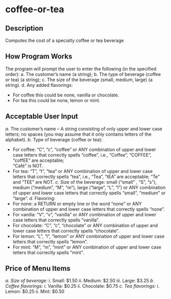 # coffee-or-tea
## Description
Computes the cost of a specialty coffee or tea beverage

## How Program Works
The program will prompt the user to enter the following (in the specified order):
a. The customer’s name (a string);
b. The type of beverage (coffee or tea) (a string);
c. The size of the beverage (small, medium, large) (a string).
d. Any added flavorings:
- For coffee this could be none, vanilla or chocolate.
- For tea this could be none, lemon or mint.

## Acceptable User Input 
_a._ The customer’s name – A string consisting of only upper and lower case letters; no spaces
(you may assume that it only contains letters of the alphabet).
_b._ Type of beverage (coffee or tea):
- For coffee: “C”, “c”, “coffee” or ANY combination of upper and lower case letters
that correctly spells “coffee”, i.e., “Coffee”, “COFFEE”, “coffEE” are acceptable;  
“Café” is NOT.
- For tea: “T”, “t”, “tea” or ANY combination of upper and lower case letters that
correctly spells “tea”, i.e., “Tea”, “tEA” are acceptable;  “Te” and “TEE” are NOT.
_c._ Size of the beverage: small (“small” , “S”, “s”), medium (“medium”, “M”, “m”),  large
(“large”, “L”, “l”) or  ANY combination of upper and lower case letters that correctly spells
“small”, “medium” or “large”.
_d._ Flavoring:
- For none: a RETURN or empty line or the word “none” or ANY combination of upper
and lower case letters that correctly spells “none”.
- For vanilla: “V”, “v”, “vanilla” or ANY combination of upper and lower case letters
that correctly spells “vanilla”.
- For chocolate: “C”, “c”, “chocolate” or ANY combination of upper and lower case
letters that correctly spells “chocolate”.
- For lemon: “L”, “l”, “lemon” or ANY combination of upper and lower case letters
that correctly spells “lemon”.
- For mint: “M”, “m”, “mint” or ANY combination of upper and lower case letters that
correctly spells “mint”.

## Price of Menu Items
_a. Size of beverage:_
i. Small: $1.50
ii. Medium: $2.50
iii. Large: $3.25
_b. Coffee flavorings:_
i. Vanilla: $0.25
ii. Chocolate: $0.75
_c. Tea flavorings:_
i. Lemon: $0.25
ii. Mint: $0.50


